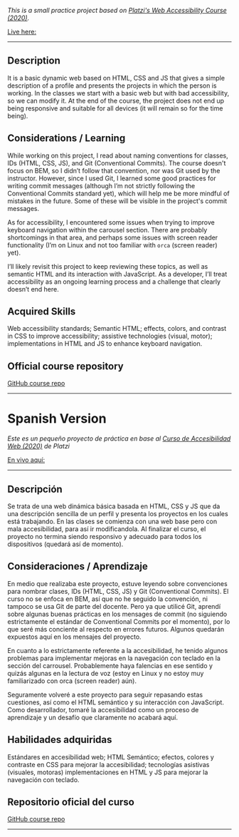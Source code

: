 *This is a small practice project based on [Platzi's Web Accessibility Course (2020)](https://platzi.com/cursos/accesibilidad-web/).*

[Live here:](https://santiagovok.github.io/project-accessibility-course/)

---

## Description

It is a basic dynamic web based on HTML, CSS and JS that gives a simple description of a profile and presents the projects in which the person is working.
In the classes we start with a basic web but with bad accessibility, so we can modify it. At the end of the course, the project does not end up being responsive and suitable for all devices (it will remain so for the time being).

## Considerations / Learning

While working on this project, I read about naming conventions for classes, IDs (HTML, CSS, JS), and Git (Conventional Commits). The course doesn't focus on BEM, so I didn’t follow that convention, nor was Git used by the instructor. However, since I used Git, I learned some good practices for writing commit messages (although I’m not strictly following the Conventional Commits standard yet), which will help me be more mindful of mistakes in the future. Some of these will be visible in the project's commit messages.

As for accessibility, I encountered some issues when trying to improve keyboard navigation within the carousel section. There are probably shortcomings in that area, and perhaps some issues with screen reader functionality (I’m on Linux and not too familiar with `orca` (screen reader) yet).

I’ll likely revisit this project to keep reviewing these topics, as well as semantic HTML and its interaction with JavaScript. As a developer, I’ll treat accessibility as an ongoing learning process and a challenge that clearly doesn’t end here.

## Acquired Skills

Web accessibility standards; Semantic HTML; effects, colors, and contrast in CSS to improve accessibility; assistive technologies (visual, motor); implementations in HTML and JS to enhance keyboard navigation.

## Official course repository

[GitHub course repo](https://github.com/gmzjuliana/curso-acessibilidad-web)

---

# Spanish Version

*Este es un pequeño proyecto de práctica en base al [Curso de Accesibilidad Web (2020)](https://platzi.com/cursos/accesibilidad-web/) de Platzi*

[En vivo aquí:](https://santiagovok.github.io/project-accessibility-course/)

---

## Descripción

Se trata de una web dinámica básica basada en HTML, CSS y JS que da una descripción sencilla de un perfil y presenta los proyectos en los cuales está trabajando.
En las clases se comienza con una web base pero con mala accesibilidad, para así ir modificandola. Al finalizar el curso, el proyecto no termina siendo responsivo y adecuado para todos los dispositivos (quedará así de momento).

## Consideraciones / Aprendizaje

En medio que realizaba este proyecto, estuve leyendo sobre convenciones para nombrar clases, IDs (HTML, CSS, JS) y Git (Conventional Commits). El curso no se enfoca en BEM, así que no he seguido la convención, ni tampoco se usa Git de parte del docente. Pero ya que utilicé Git, aprendí sobre algunas buenas prácticas en los mensages de commit (no siguiendo estrictamente el estándar de Conventional Commits por el momento), por lo que seré más conciente al respecto en errores futuros. Algunos quedarán expuestos aquí en los mensajes del proyecto.

En cuanto a lo estrictamente referente a la accesibilidad, he tenido algunos problemas para implementar mejoras en la navegación con teclado en la sección del carrousel. Probablemente haya falencias en ese sentido y quizás algunas en la lectura de voz (estoy en Linux y no estoy muy familiarizado con orca (screen reader) aún).

Seguramente volveré a este proyecto para seguir repasando estas cuestiones, así como el HTML semántico y su interacción con JavaScript. Como desarrollador, tomaré la accesibilidad como un proceso de aprendizaje y un desafío que claramente no acabará aquí.

## Habilidades adquiridas

Estándares en accesibilidad web; HTML Semántico; efectos, colores y contraste en CSS para mejorar la accesibilidad; tecnologías asistivas (visuales, motoras) implementaciones en HTML y JS para mejorar la navegación con teclado.

## Repositorio oficial del curso

[GitHub course repo](https://github.com/gmzjuliana/curso-acessibilidad-web)

---

